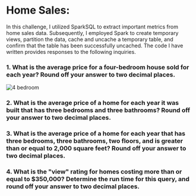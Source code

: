 # Home Sales: 

In this challenge, I utilized SparkSQL to extract important metrics from home sales data. Subsequently, I employed Spark to create temporary views, partition the data, cache and uncache a temporary table, and confirm that the table has been successfully uncached. The code I have written provides responses to the following inquiries.

### 1. What is the average price for a four-bedroom house sold for each year? Round off your answer to two decimal places.
![4 bedroom](https://user-images.githubusercontent.com/116124181/231047006-11272544-23cd-4071-99d7-5b7b1664c9df.png)


### 2. What is the average price of a home for each year it was built that has three bedrooms and three bathrooms? Round off your answer to two decimal places.

### 3. What is the average price of a home for each year that has three bedrooms, three bathrooms, two floors, and is greater than or equal to 2,000 square feet? Round off your answer to two decimal places.

### 4. What is the "view" rating for homes costing more than or equal to $350,000? Determine the run time for this query, and round off your answer to two decimal places.

